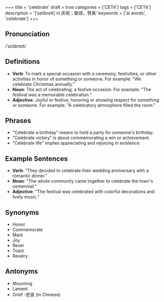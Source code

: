 +++
title = 'celebrate'
draft = true
categories = ['CET4']
tags = ['CET4']
description = '[ˈselibreit] vt.庆祝；歌颂，赞美'
keywords = ['ai words', 'celebrate']
+++

## Pronunciation
/ˈsɛlɪbreɪt/

## Definitions
- **Verb**: To mark a special occasion with a ceremony, festivities, or other activities in honor of something or someone. For example: "We celebrate Christmas annually."
- **Noun**: The act of celebrating; a festive occasion. For example: "The festival was a memorable celebration."
- **Adjective**: Joyful or festive; honoring or showing respect for something or someone. For example: "A celebratory atmosphere filled the room."

## Phrases
- "Celebrate a birthday" means to hold a party for someone's birthday.
- "Celebrate victory" is about commemorating a win or achievement.
- "Celebrate life" implies appreciating and rejoicing in existence.

## Example Sentences
- **Verb**: "They decided to celebrate their wedding anniversary with a romantic dinner."
- **Noun**: "The whole community came together to celebrate the town's centennial."
- **Adjective**: "The festival was celebrated with colorful decorations and lively music."

## Synonyms
- Honor
- Commemorate
- Mark
- Joy
- Revel
- Toast
- Revelry

## Antonyms
- Mourning
- Lament
- Grief
-悲哀 (In Chinese)

